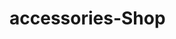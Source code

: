 # accessories-Shop

<!--
[x] change the image of product
[X] change the link of browse product to fruit ring
[] change the layout of product navigation
[] fix the product layout


-->
